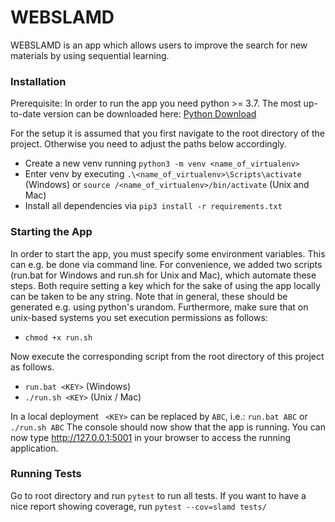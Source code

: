 
# WEBSLAMD

WEBSLAMD is an app which allows users to improve the search for new materials by using sequential learning.

### Installation

Prerequisite: In order to run the app you need python >= 3.7. The most up-to-date version can be downloaded here: 
[Python Download](https://www.python.org/)

For the setup it is assumed that you first navigate to the root directory of the project. Otherwise you need
to adjust the paths below accordingly.

- Create a new venv running ``python3 -m venv <name_of_virtualenv>``
- Enter venv by executing ``.\<name_of_virtualenv>\Scripts\activate`` (Windows) or ``source /<name_of_virtualenv>/bin/activate`` (Unix and Mac)
- Install all dependencies via ``pip3 install -r requirements.txt``

### Starting the App
In order to start the app, you must specify some environment variables. This can e.g. be done via command line.
For convenience, we added two scripts (run.bat for Windows and run.sh for Unix and Mac), which automate these steps.
Both require setting a key which for the sake of using the app locally can be taken to be any string. Note that in general,
these should be generated e.g. using python's urandom. 
Furthermore, make sure that on unix-based systems you set execution permissions as follows:  

- ``chmod +x run.sh``

Now execute the corresponding script from the root directory of this project as follows.

- ``run.bat <KEY>`` (Windows)
- ``./run.sh <KEY>`` (Unix / Mac)

In a local deployment `` <KEY>`` can be replaced by ``ABC``, i.e.: ``run.bat ABC`` or ``./run.sh ABC``
The console should now show that the app is running. You can now type http://127.0.0.1:5001 in your browser to 
access the running application.

### Running Tests
Go to root directory and run ``pytest`` to run all tests. If you want to have a nice report showing coverage, run
``pytest --cov=slamd tests/``
